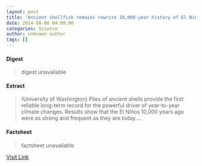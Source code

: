 ```yaml
---
layout: post
title: "Ancient shellfish remains rewrite 10,000-year history of El Nino cycles"
date: 2014-08-08 04:00:00
categories: Science
author: unknown author
tags: []
---
```



#### Digest
>digest unavailable

#### Extract
>(University of Washington) Piles of ancient shells provide the first reliable long-term record for the powerful driver of year-to-year climate changes. Results show that the El Niños 10,000 years ago were as strong and frequent as they are today....

#### Factsheet
>factsheet unavailable

[Visit Link](http://www.eurekalert.org/pub_releases/2014-08/uow-asr080814.php)


